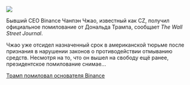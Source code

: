 <!--2025-10-24 14:36:18-->
<div class="yb">
  <div class="rss habr"><img src="https://habrastorage.org/getpro/habr/upload_files/9c8/6d7/a25/9c86d7a25b2816f1dfcc2cf1442c5b9c.png" /><p>Бывший CEO Binance Чанпэн Чжао, известный как CZ, получил официальное помилование от Дональда Трампа, сообщает <em>The Wall Street Journal</em>.  </p><p>Чжао уже отсидел назначенный срок в американской тюрьме после признания в нарушении законов о противодействии отмыванию средств. Несмотря на то, что он вышел на свободу ещё ранее, президентское помилование снимае... <p class="titl"><a href="https://habr.com/ru/companies/bothub/news/959944/?utm_source=habrahabr&utm_medium=rss&utm_campaign=959944">Трамп помиловал основателя Binance</a></p></div>
</div>
